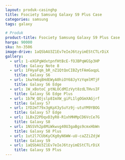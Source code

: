 ```yaml
---
layout: produk-casinghp
title: Fsociety Samsung Galaxy S9 Plus Case
categories: samsung
tags: galaxy

# Produk
product-title: Fsociety Samsung Galaxy S9 Plus Case
harga: 90000
sku: hn-3506
image-drive: 1aQSbAU3Z1Ev7eIeJ6tzyimEStCTLrDiX
gallery:
  - url: 1-eXGPgWdxtpnfHtBcE-fOJBPqWGSp3HP
    title: Galaxy Note 8
  - url: 1FHyaFqm_bR_nZ1QtQoCIBZytFAmGaqpL
    title: Galaxy S6
  - url: 1kwYm6q8HdEWyA0hiOY68JyYzYqmlMTjF
    title: Galaxy S6 Edge
  - url: 1W_xBotoC_ptNLOCdMIzVyt8zdLTHvsIF
    title: Galaxy S6 Edge Plus
  - url: 1b7W_QOjslp8ImXW_giFL1lgOGmXAGjrf
    title: Galaxy S7
  - url: 1YD2mT79x3gKpX3ySuYz9j-utuYM9YBOG
    title: Galaxy S7 Edge
  - url: 1LBxZ2PDqvD3yR8-R1xhMHMpCD6VcCe7G
    title: Galaxy S8
  - url: 1NSSVh2p8MiWkwvg40U3gaBgs9cmxHbWn
    title: Galaxy S8 Plus
  - url: 1ut2l7CUbKyCKg0yN6WW-uU-caZZiZdjW
    title: Galaxy S9
  - url: 1aQSbAU3Z1Ev7eIeJ6tzyimEStCTLrDiX
    title: Galaxy S9 Plus
---
```

